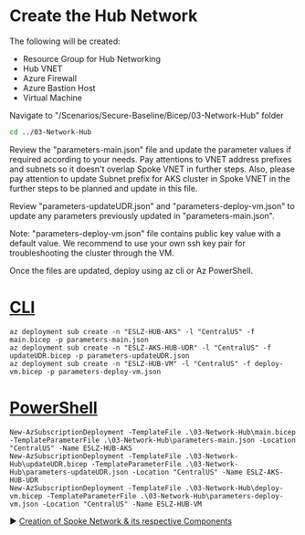 # Create the Hub Network

The following will be created:

* Resource Group for Hub Networking
* Hub VNET
* Azure Firewall
* Azure Bastion Host
* Virtual Machine

Navigate to "/Scenarios/Secure-Baseline/Bicep/03-Network-Hub" folder

```bash
cd ../03-Network-Hub
```

Review the "parameters-main.json" file and update the parameter values if required according to your needs. Pay attentions to VNET address prefixes and subnets so it doesn't overlap Spoke VNET in further steps. Also, please pay attention to update Subnet prefix for AKS cluster in Spoke VNET in the further steps to be planned and update in this file.

Review "parameters-updateUDR.json" and "parameters-deploy-vm.json" to update any parameters previously updated in "parameters-main.json".

Note: "parameters-deploy-vm.json" file contains public key value with a default value. We recommend to use your own ssh key pair for troubleshooting the cluster through the VM.

Once the files are updated, deploy using az cli or Az PowerShell.

# [CLI](#tab/CLI)

```azurecli
az deployment sub create -n "ESLZ-HUB-AKS" -l "CentralUS" -f main.bicep -p parameters-main.json
az deployment sub create -n "ESLZ-AKS-HUB-UDR" -l "CentralUS" -f updateUDR.bicep -p parameters-updateUDR.json
az deployment sub create -n "ESLZ-HUB-VM" -l "CentralUS" -f deploy-vm.bicep -p parameters-deploy-vm.json
```

# [PowerShell](#tab/PowerShell)

```azurepowershell
New-AzSubscriptionDeployment -TemplateFile .\03-Network-Hub\main.bicep -TemplateParameterFile .\03-Network-Hub\parameters-main.json -Location "CentralUS" -Name ESLZ-HUB-AKS
New-AzSubscriptionDeployment -TemplateFile .\03-Network-Hub\updateUDR.bicep -TemplateParameterFile .\03-Network-Hub\parameters-updateUDR.json -Location "CentralUS" -Name ESLZ-AKS-HUB-UDR
New-AzSubscriptionDeployment -TemplateFile .\03-Network-Hub\deploy-vm.bicep -TemplateParameterFile .\03-Network-Hub\parameters-deploy-vm.json -Location "CentralUS" -Name ESLZ-HUB-VM
```

:arrow_forward: [Creation of Spoke Network & its respective Components](./04-network-lz.md)